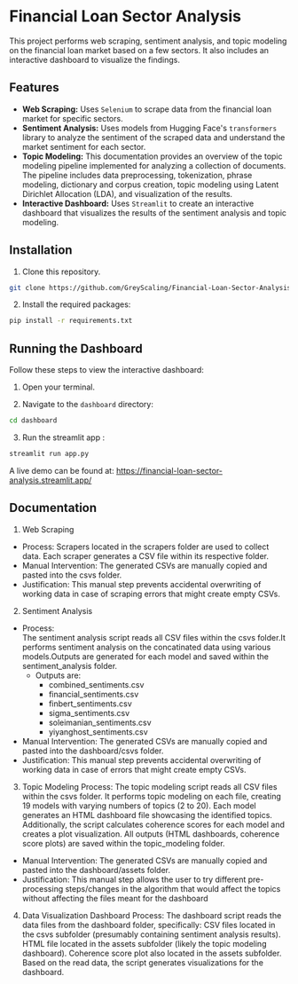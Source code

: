 # Financial Loan Sector Analysis

This project performs web scraping, sentiment analysis, and topic modeling on the financial loan market based on a few sectors. It also includes an interactive dashboard to visualize the findings.

## Features

- **Web Scraping:** Uses `Selenium` to scrape data from the financial loan market for specific sectors.
- **Sentiment Analysis:** Uses models from Hugging Face's `transformers` library to analyze the sentiment of the scraped data and understand the market sentiment for each sector.
- **Topic Modeling:** This documentation provides an overview of the topic modeling pipeline implemented for analyzing a collection of documents. The pipeline includes data preprocessing, tokenization, phrase modeling, dictionary and corpus creation, topic modeling using Latent Dirichlet Allocation (LDA), and visualization of the results.
- **Interactive Dashboard:** Uses `Streamlit` to create an interactive dashboard that visualizes the results of the sentiment analysis and topic modeling.

## Installation

1. Clone this repository.
  ```bash
  git clone https://github.com/GreyScaling/Financial-Loan-Sector-Analysis/
  ```
   
2. Install the required packages:
  ```bash
  pip install -r requirements.txt
  ```

## Running the Dashboard

Follow these steps to view the interactive dashboard:

1. Open your terminal.

2. Navigate to the `dashboard` directory:

 ```bash
 cd dashboard
 ```
3. Run the streamlit app :
  ```bash
  streamlit run app.py
  ```

A live demo can be found at: https://financial-loan-sector-analysis.streamlit.app/


## Documentation

1. Web Scraping
- Process:
Scrapers located in the scrapers folder are used to collect data.
Each scraper generates a CSV file within its respective folder.
- Manual Intervention:
The generated CSVs are manually copied and pasted into the csvs folder.
- Justification:
This manual step prevents accidental overwriting of working data in case of scraping errors that might create empty CSVs.

2. Sentiment Analysis
- Process: <br>
The sentiment analysis script reads all CSV files within the csvs folder.It performs sentiment analysis on the concatinated data using various models.Outputs are generated for each model and saved within the sentiment_analysis folder. 
    - Outputs are:
        - combined_sentiments.csv
        - financial_sentiments.csv
        - finbert_sentiments.csv
        - sigma_sentiments.csv
        - soleimanian_sentiments.csv
        - yiyanghost_sentiments.csv
- Manual Intervention:
The generated CSVs are manually copied and pasted into the dashboard/csvs folder.
- Justification:
This manual step prevents accidental overwriting of working data in case of  errors that might create empty CSVs.

3. Topic Modeling
Process:
The topic modeling script reads all CSV files within the csvs folder.
It performs topic modeling on each file, creating 19 models with varying numbers of topics (2 to 20).
Each model generates an HTML dashboard file showcasing the identified topics.
Additionally, the script calculates coherence scores for each model and creates a plot visualization.
All outputs (HTML dashboards, coherence score plots) are saved within the topic_modeling folder.
- Manual Intervention:
The generated CSVs are manually copied and pasted into the dashboard/assets folder.
- Justification:
This manual step allows the user to try different pre-processing steps/changes in the algorithm that would affect the topics without affecting the files meant for the dashboard

4. Data Visualization Dashboard
Process:
The dashboard script reads the data files from the dashboard folder, specifically:
CSV files located in the csvs subfolder (presumably containing sentiment analysis results).
HTML file located in the assets subfolder (likely the topic modeling dashboard).
Coherence score plot also located in the assets subfolder.
Based on the read data, the script generates visualizations for the dashboard.
